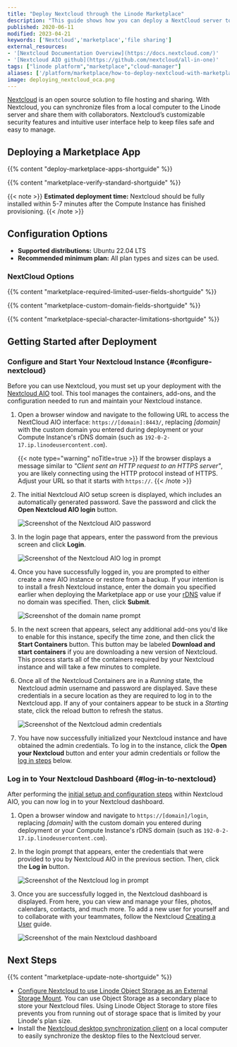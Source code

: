 ```yaml
---
title: "Deploy Nextcloud through the Linode Marketplace"
description: "This guide shows how you can deploy a NextCloud server to store important documents, images, and more in one location by using the NextCloud Marketplace App."
published: 2020-06-11
modified: 2023-04-21
keywords: ['Nextcloud','marketplace','file sharing']
external_resources:
- '[Nextcloud Documentation Overview](https://docs.nextcloud.com/)'
- '[Nextcloud AIO github](https://github.com/nextcloud/all-in-one)'
tags: ["linode platform","marketplace","cloud-manager"]
aliases: ['/platform/marketplace/how-to-deploy-nextcloud-with-marketplace-apps/', '/platform/one-click/how-to-deploy-nextcloud-with-one-click-apps/','/guides/how-to-deploy-nextcloud-with-one-click-apps/','/guides/how-to-deploy-nextcloud-with-marketplace-apps/','/guides/nextcloud-marketplace-app/']
image: deploying_nextcloud_oca.png
---
```


[Nextcloud](https://nextcloud.com/) is an open source solution to file hosting and sharing. With Nextcloud, you can synchronize files from a local computer to the Linode server and share them with collaborators. Nextcloud’s customizable security features and intuitive user interface help to keep files safe and easy to manage.

## Deploying a Marketplace App

{{% content "deploy-marketplace-apps-shortguide" %}}

{{% content "marketplace-verify-standard-shortguide" %}}

{{< note >}}
**Estimated deployment time:** Nextcloud should be fully installed within 5-7 minutes after the Compute Instance has finished provisioning.
{{< /note >}}

## Configuration Options

- **Supported distributions:** Ubuntu 22.04 LTS
- **Recommended minimum plan:** All plan types and sizes can be used.

### NextCloud Options

{{% content "marketplace-required-limited-user-fields-shortguide" %}}

{{% content "marketplace-custom-domain-fields-shortguide" %}}

{{% content "marketplace-special-character-limitations-shortguide" %}}

## Getting Started after Deployment

### Configure and Start Your Nextcloud Instance {#configure-nextcloud}

Before you can use Nextcloud, you must set up your deployment with the [Nextcloud AIO](https://github.com/nextcloud/all-in-one) tool. This tool manages the containers, add-ons, and the configuration needed to run and maintain your Nextcloud instance.

1. Open a browser window and navigate to the following URL to access the NextCloud AIO interface: `https://[domain]:8443/`, replacing *[domain]* with the custom domain you entered during deployment or your Compute Instance's rDNS domain (such as `192-0-2-17.ip.linodeusercontent.com`).

    {{< note type="warning" noTitle=true >}}
    If the browser displays a message similar to *"Client sent an HTTP request to an HTTPS server"*, you are likely connecting using the HTTP protocol instead of HTTPS. Adjust your URL so that it starts with `https://`.
    {{< /note >}}

1. The initial Nextcloud AIO setup screen is displayed, which includes an automatically generated password. Save the password and click the **Open Nextcloud AIO login** button.

    ![Screenshot of the Nextcloud AIO password](nextcloud-aio-setup.png)

1. In the login page that appears, enter the password from the previous screen and click **Login**.

    ![Screenshot of the Nextcloud AIO log in prompt](nextcloud-aio-login.png)

1. Once you have successfully logged in, you are prompted to either create a new AIO instance or restore from a backup. If your intention is to install a fresh Nextcloud instance, enter the domain you specified earlier when deploying the Marketplace app or use your [rDNS](/docs/products/compute/compute-instances/guides/manage-ip-addresses/#viewing-ip-addresses) value if no domain was specified. Then, click **Submit**.

    ![Screenshot of the domain name prompt](nextcloud-aio-new.png)

1. In the next screen that appears, select any additional add-ons you'd like to enable for this instance, specify the time zone, and then click the **Start Containers** button. This button may be labeled **Download and start containers** if you are downloading a new version of Nextcloud. This process starts all of the containers required by your Nextcloud instance and will take a few minutes to complete.

1. Once all of the Nextcloud Containers are in a *Running* state, the Nextcloud admin username and password are displayed. Save these credentials in a secure location as they are required to log in to the Nextcloud app. If any of your containers appear to be stuck in a *Starting* state, click the reload button to refresh the status.

    ![Screenshot of the Nextcloud admin credentials](nextcloud-containers-running.png)

1. You have now successfully initialized your Nextcloud instance and have obtained the admin credentials. To log in to the instance, click the **Open your Nextcloud** button and enter your admin credentials or follow the [log in steps](#log-in-to-nextcloud) below.

### Log in to Your Nextcloud Dashboard {#log-in-to-nextcloud}

After performing the [initial setup and configuration steps](#configure-nextcloud) within Nextcloud AIO, you can now log in to your Nextcloud dashboard.

1. Open a browser window and navigate to `https://[domain]/login`, replacing *[domain]* with the custom domain you entered during deployment or your Compute Instance's rDNS domain (such as `192-0-2-17.ip.linodeusercontent.com`).

1. In the login prompt that appears, enter the credentials that were provided to you by Nextcloud AIO in the previous section. Then, click the **Log in** button.

    ![Screenshot of the Nextcloud log in prompt](nextcloud-login.png)

1. Once you are successfully logged in, the Nextcloud dashboard is displayed. From here, you can view and manage your files, photos, calendars, contacts, and much more. To add a new user for yourself and to collaborate with your teammates, follow the Nextcloud [Creating a User](https://docs.nextcloud.com/server/latest/admin_manual/configuration_user/user_configuration.html#creating-a-new-user) guide.

    ![Screenshot of the main Nextcloud dashboard](nextcloud-dashboard.png)

## Next Steps

{{% content "marketplace-update-note-shortguide" %}}

- [Configure Nextcloud to use Linode Object Storage as an External Storage Mount](/docs/guides/how-to-configure-nextcloud-to-use-linode-object-storage-as-an-external-storage-mount/).  You can use Object Storage as a secondary place to store your Nextcloud files. Using Linode Object Storage to store files prevents you from running out of storage space that is limited by your Linode's plan size.
- Install the [Nextcloud desktop synchronization client](https://docs.nextcloud.com/desktop/2.3/installing.html) on a local computer to easily synchronize the desktop files to the Nextcloud server.